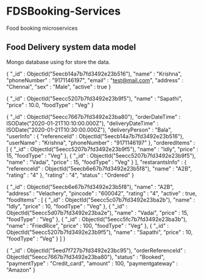 # FDSBooking-Services
Food booking microservices

Food Delivery system data model
--------------------------------

Mongo database using for store the data.

{
    "_id" : ObjectId("5eecb14a7b7fd3492e23b516"),
    "name" : "Krishna",
    "phoneNumber" : "9171146197",
    "email" : "test@mail.com",
    "address" : "Chennai",
    "sex" : "Male",
    "active" : true
}

{
    "_id" : ObjectId("5eecc5207b7fd3492e23b9f5"),
    "name" : "Sapathi",
    "price" : 10.0,
    "foodType" : "Veg"
}


{
    "_id" : ObjectId("5eecc7667b7fd3492e23ba80"),
    "orderDateTime" : ISODate("2020-01-21T10:10:00.000Z"),
    "deliveryDateTime" : ISODate("2020-01-21T10:30:00.000Z"),
    "deliveryPerson" : "Bala",
    "userInfo" : {
        "referenceId" : ObjectId("5eecb14a7b7fd3492e23b516"),
        "userName" : "Krishna",
        "phoneNumber" : "9171146197"
    },
    "orderedItems" : [ 
        {
            "_id" : ObjectId("5eecc5207b7fd3492e23b9f5"),
            "name" : "Idly",
            "price" : 15,
            "foodType" : "Veg"
        }, 
        {
            "_id" : ObjectId("5eecc5207b7fd3492e23b9f5"),
            "name" : "Vadai",
            "price" : 15,
            "foodType" : "Veg"
        }
    ],
    "restarantsInfo" : {
        "referenceId" : ObjectId("5eecb6e67b7fd3492e23b5f8"),
        "name" : "A2B",
        "rating" : "4"
    },
    "rating" : "4",
    "status" : "Ordered"
}

{
    "_id" : ObjectId("5eecb6e67b7fd3492e23b5f8"),
    "name" : "A2B",
    "address" : "Velachery",
    "pincode" : "600042",
    "rating" : "4",
    "active" : true,
    "foodItems" : [ 
        {
            "_id" : ObjectId("5eecc5c07b7fd3492e23ba2b"),
            "name" : "Idly",
            "price" : 10,
            "foodType" : "Veg"
        }, 
        {
            "_id" : ObjectId("5eecc5d07b7fd3492e23ba2e"),
            "name" : "Vadai",
            "price" : 15,
            "foodType" : "Veg"
        }, 
        {
            "_id" : ObjectId("5eecc5fc7b7fd3492e23ba3b"),
            "name" : "FriedRice",
            "price" : 100,
            "foodType" : "Veg"
        }, 
        {
            "_id" : ObjectId("5eecc5207b7fd3492e23b9f5"),
            "name" : "Sapathi",
            "price" : 10,
            "foodType" : "Veg"
        }
    ]
}


{
    "_id" : ObjectId("5eed7f727b7fd3492e23bc95"),
    "orderReferenceId" : ObjectId("5eecc7667b7fd3492e23ba80"),
    "status" : "Booked",
    "paymentType" : "Credit_card",
    "amount" : 100,
    "paymentgateway" : "Amazon"
}

